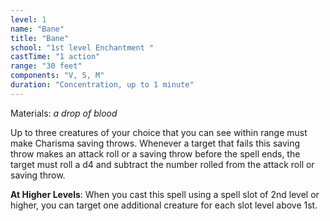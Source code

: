 ```yaml
---
level: 1
name: "Bane"
title: "Bane"
school: "1st level Enchantment "
castTime: "1 action"
range: "30 feet"
components: "V, S, M"
duration: "Concentration, up to 1 minute"
---
```


Materials: *a drop of blood*

Up to three creatures of your choice that you can see within range must make Charisma saving throws. Whenever a target that fails this saving throw makes an attack roll or a saving throw before the spell ends, the target must roll a d4 and subtract the number rolled from the attack roll or saving throw.

**At Higher Levels**: When you cast this spell using a spell slot of 2nd level or higher, you can target one additional creature for each slot level above 1st.
